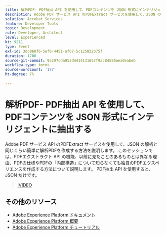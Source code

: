 ```yaml
---
title: 解析PDF- PDF抽出 API を使用して、PDFコンテンツを JSON 形式にインテリジェントに抽出する
description: Adobe PDF サービス API のPDFExtract サービスを使用して、JSON の解析と同じくらい簡単に解析PDFを作成する方法を説明します。 このセッションでは、PDFエクストラクト API の機能、以前に見たことのあるものとは異なる理由、PDFの仕様やPDFの「内部構造」について知らなくても独自のPDFエクスペリエンスを作成する方法について説明します。 PDF抽出 API を使用すると、JSON だけです。
solution: Acrobat Services
feature: Developer Tools
topic: Development
role: Developer, Architect
level: Experienced
kt: 9211
type: Event
exl-id: 3dc868f6-5ef0-4451-af67-5c125822b75f
duration: 1780
source-git-commit: 9a297cda953d4414131657f9ac84580aea0eabeb
workflow-type: tm+mt
source-wordcount: '177'
ht-degree: 7%

---
```


# 解析PDF- PDF抽出 API を使用して、PDFコンテンツを JSON 形式にインテリジェントに抽出する

Adobe PDF サービス API のPDFExtract サービスを使用して、JSON の解析と同じくらい簡単に解析PDFを作成する方法を説明します。 このセッションでは、PDFエクストラクト API の機能、以前に見たことのあるものとは異なる理由、PDFの仕様やPDFの「内部構造」について知らなくても独自のPDFエクスペリエンスを作成する方法について説明します。 PDF抽出 API を使用すると、JSON だけです。

>[!VIDEO](https://video.tv.adobe.com/v/338096/?quality=12&learn=on&hidetitle=true)

## その他のリソース

- [Adobe Experience Platform ドキュメント ](https://experienceleague.adobe.com/docs/experience-platform.html?lang=ja)
- [Adobe Experience Platform 概要](https://experienceleague.adobe.com/docs/experience-platform/landing/home.html?lang=ja)
- [Adobe Experience Platform チュートリアル](https://experienceleague.adobe.com/docs/platform-learn/tutorials/overview.html?lang=ja)
